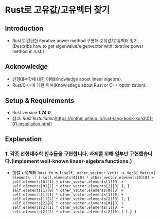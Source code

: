 # Rust로 고유값/고유벡터 찾기

  ## Introduction
  
   - Rust로 간단한 iterative power method 구현해 고유값/고유벡터 찾기.(Describe how to get eigenvalue/eigenvector with iterative power method in rust.)
     
  ## Acknowledge

   - 선형대수학에 대한 이해(Knowledge about linear algebra).
   - Rust/C++에 대한 이해(Knowledege about Rust or C++ optimization).
     
  ## Setup & Requirements
   
   - Rust version ***1.74.0***
   - 참고: *Rust Installation*[https://rinthel.github.io/rust-lang-book-ko/ch01-01-installation.html]

  ## Explanation
  
  ### 1. 각종 선형대수학 함수들을 구현합니다. 과제를 위해 일부만 구현했습니다.(Implement well-known linear-algebra functions.)
   - 행렬 x 열벡터
    ```Rust
    fn mul(self, other_vector: Vec3) -> Vec3{
        Matrix{
            elements :[
                [ self.elements[0][0] * other_vector.elements[0][0] + self.elements[0][1] * other_vector.elements[1][0] + self.elements[0][2] * other_vector.elements[2][0] ],
                [ self.elements[1][0] * other_vector.elements[0][0] + self.elements[1][1] * other_vector.elements[1][0] + self.elements[1][2] * other_vector.elements[2][0] ],
                [ self.elements[2][0] * other_vector.elements[0][0] + self.elements[2][1] * other_vector.elements[1][0] + self.elements[2][2] * other_vector.elements[2][0] ]
            ]
        }
    }
    ```
